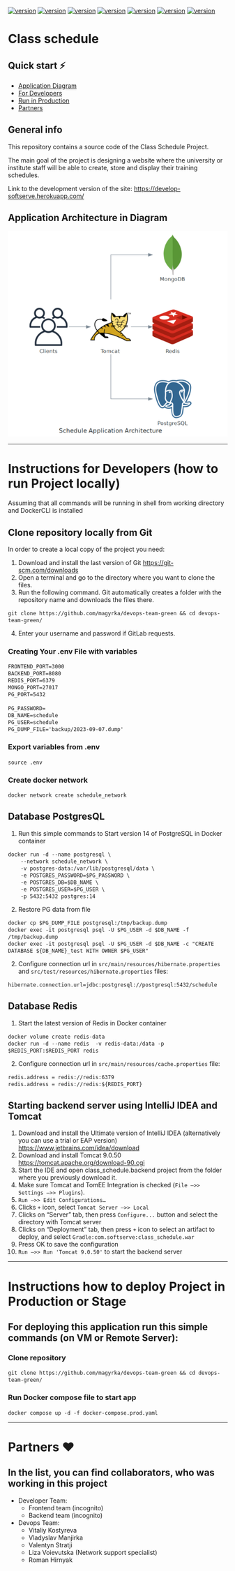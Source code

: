 
[![version](https://img.shields.io/badge/Ubuntu-20.04-brown)](https://semver.org)
[![version](https://img.shields.io/badge/NodeJS-14-green)](https://semver.org)
[![version](https://img.shields.io/badge/JAVA-11-green)](https://semver.org)
[![version](https://img.shields.io/badge/Posrgres-11-blue)](https://semver.org)
[![version](https://img.shields.io/badge/Redis-latest-red)](https://semver.org)
[![version](https://img.shields.io/badge/MongoDB-latest-green)](https://semver.org)
[![version](https://img.shields.io/badge/Tomcat-9.0.5-yellow)](https://semver.org)


# Class schedule
## Quick start ⚡
- [Application Diagram](#application-architecture-in-diagram)
- [For Developers](#instructions-for-developers-how-to-run-project-locally)
- [Run in Production](#instructions-how-to-deploy-project-in-production)
- [Partners](#partners- )

## General info
This repository contains a source code of the Class Schedule Project.

The main goal of the project is designing a website where the university or institute staff will be able to create, store and display their training schedules.

Link to the development version of the site: https://develop-softserve.herokuapp.com/

## Application Architecture in Diagram
![schedule_application_architecturE.png](screenshots%2Fschedule_application_architecturE.png)

------------------------------------------
# Instructions for Developers (how to run Project locally)
Assuming that all commands will be running in shell from working directory and DockerCLI is installed
## Clone repository locally from Git
In order to create a local copy of the project you need:
1. Download and install the last version of Git https://git-scm.com/downloads
2. Open a terminal and go to the directory where you want to clone the files. 
3. Run the following command. Git automatically creates a folder with the repository name and downloads the files there.
```shell
git clone https://github.com/magyrka/devops-team-green && cd devops-team-green/
```
4. Enter your username and password if GitLab requests.

### Creating Your .env File with variables
```dotenv
FRONTEND_PORT=3000
BACKEND_PORT=8080
REDIS_PORT=6379
MONGO_PORT=27017
PG_PORT=5432

PG_PASSWORD=
DB_NAME=schedule
PG_USER=schedule
PG_DUMP_FILE='backup/2023-09-07.dump'

```
### Export variables from .env 
```shell
source .env
```

### Create docker network
```shell
docker network create schedule_network
```

## Database PostgresQL
1. Run this simple commands to Start version 14 of PostgreSQL in Docker container
```shell
docker run -d --name postgresql \
	--network schedule_network \
	-v postgres-data:/var/lib/postgresql/data \
	-e POSTGRES_PASSWORD=$PG_PASSWORD \
	-e POSTGRES_DB=$DB_NAME \ 
	-e POSTGRES_USER=$PG_USER \
	-p 5432:5432 postgres:14
```
2. Restore PG data from file
```shell
docker cp $PG_DUMP_FILE postgresql:/tmp/backup.dump
docker exec -it postgresql psql -U $PG_USER -d $DB_NAME -f /tmp/backup.dump
docker exec -it postgresql psql -U $PG_USER -d $DB_NAME -c "CREATE DATABASE ${DB_NAME}_test WITH OWNER $PG_USER"
```
2. Configure connection url in `src/main/resources/hibernate.properties` and `src/test/resources/hibernate.properties` files:
```text
hibernate.connection.url=jdbc:postgresql://postgresql:5432/schedule
```
## Database Redis
1. Start the latest version of Redis in Docker container   
```shell
docker volume create redis-data
docker run -d --name redis 	-v redis-data:/data -p $REDIS_PORT:$REDIS_PORT redis 
```
2. Configure connection url in `src/main/resources/cache.properties` file:
```text
redis.address = redis://redis:6379
redis.address = redis://redis:${REDIS_PORT}
```

## Starting backend server using IntelliJ IDEA and Tomcat
1. Download and install the Ultimate version of IntelliJ IDEA (alternatively you can use a trial or EAP version) https://www.jetbrains.com/idea/download
2. Download and install Tomcat 9.0.50 https://tomcat.apache.org/download-90.cgi
3. Start the IDE and open class_schedule.backend project from the folder where you previously download it.
4. Make sure Tomcat and TomEE Integration is checked (`File –>> Settings –>> Plugins`).
5. `Run –>> Edit Configurations…`
6. Clicks `+` icon, select `Tomcat Server –>> Local`
7. Clicks on “Server” tab, then press `Configure...` button and select the directory with Tomcat server
8. Clicks on “Deployment” tab, then press `+` icon to select an artifact to deploy, and select `Gradle:com.softserve:class_schedule.war`
9. Press OK to save the configuration
10. `Run –>> Run 'Tomcat 9.0.50'` to start the backend server


------------------------------------------
# Instructions how to deploy Project in Production or Stage

## For deploying this application  run this simple commands (on VM or Remote Server):
### Clone repository
```shell
git clone https://github.com/magyrka/devops-team-green && cd devops-team-green/
```

### Run Docker compose file to start app
```shell
docker compose up -d -f docker-compose.prod.yaml
```
---------------------------------------
# Partners ❤️
## In the list, you can find collaborators, who was working in this project
- Developer Team:
   - Frontend team (incognito)
   - Backend team (incognito)
- Devops Team:
   - Vitaliy Kostyreva 
   - Vladyslav Manjirka
   - Valentyn Stratji
   - Liza Voievutska (Network support specialist)
   - Roman Hirnyak

